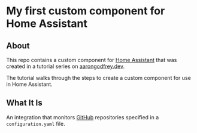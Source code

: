 # My first custom component for Home Assistant
## About 

This repo contains a custom component for [Home Assistant](https://www.home-assistant.io) that was created in a tutorial series 
on [aarongodfrey.dev]().

The tutorial walks through the steps to create a custom component for use in Home Assistant.

## What It Is

An integration that monitors [GitHub](https://github.com/) repositories specified in a `configuration.yaml` file.